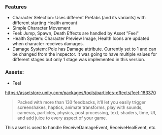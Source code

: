 ﻿### Features

- Character Selection: Uses different Prefabs (and its variants) with different starting Health amount
- Simple Character Movement
- Feel: Jump, Spawn, Death Effects are handled by Asset "Feel"
- Health System: Character Preview Image, Health Icons are updated when character receives damages.
- Damage System: Pole has Damage attribute. Currently set to 1 and can be changed from the inspector. It was going to have multiple values for different stages but only 1 stage was implemented in this version.

### Assets:

- Feel

https://assetstore.unity.com/packages/tools/particles-effects/feel-183370

> Packed with more than 130 feedbacks, it'll let you easily trigger screenshakes, haptics, animate transforms, play with sounds, cameras, particles, physics, post processing, text, shaders, time, UI, and add juice to every aspect of your game.

This asset is used to handle ReceiveDamageEvent, ReceiveHealEvent, etc.
